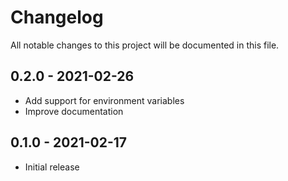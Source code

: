 # Changelog

All notable changes to this project will be documented in this file.

## 0.2.0 - 2021-02-26

- Add support for environment variables
- Improve documentation

## 0.1.0 - 2021-02-17

- Initial release
